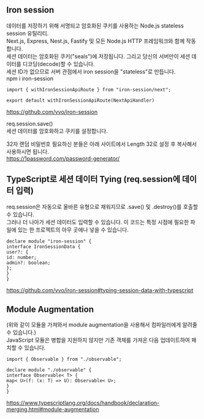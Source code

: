 ## Iron session
데이터를 저장하기 위해 서명되고 암호화된 쿠키를 사용하는 Node.js stateless session 유틸리티.   
Next.js, Express, Nest.js, Fastify 및 모든 Node.js HTTP 프레임워크와 함께 작동합니다.    
세션 데이터는 암호화된 쿠키("seals")에 저장됩니다. 그리고 당신의 서버만이 세션 데이터를 디코딩(decode)할 수 있습니다.    
세션 ID가 없으므로 서버 관점에서 iron session을 "stateless"로 만듭니다.   
npm i iron-session
```
import { withIronSessionApiRoute } from "iron-session/next";

export default withIronSessionApiRoute(NextApiHandler)
```
https://github.com/vvo/iron-session   

req.session.save()   
세션 데이터를 암호화하고 쿠키를 설정합니다.   

32자 랜덤 비밀번호 필요하신 분들은 아래 사이트에서 Length 32로 설정 후 복사해서 사용하시면 됩니다.   
https://1password.com/password-generator/   

## TypeScript로 세션 데이터 Tying (req.session에 데이터 입력)
req.session은 자동으로 올바른 유형으로 채워지므로 .save() 및 .destroy()를 호출할 수 있습니다.   
그러나 더 나아가 세션 데이터도 입력할 수 있습니다. 이 코드는 특정 시점에 필요한 파일에 있는 한 프로젝트의 아무 곳에나 넣을 수 있습니다.   
```
declare module "iron-session" {
interface IronSessionData {
user?: {
id: number;
admin?: boolean;
};
}
}
```
https://github.com/vvo/iron-session#typing-session-data-with-typescript

## Module Augmentation
(위와 같이 모듈을 가져와서 module augmentation을 사용해서 컴파일러에게 알려줄 수 있습니다.)   
JavaScript 모듈은 병합을 지원하지 않지만 기존 객체를 가져온 다음 업데이트하여 패치할 수 있습니다.   
```
import { Observable } from "./observable";

declare module "./observable" {
interface Observable< T> {
map< U>(f: (x: T) => U): Observable< U>;
}
}
```
https://www.typescriptlang.org/docs/handbook/declaration-merging.html#module-augmentation
